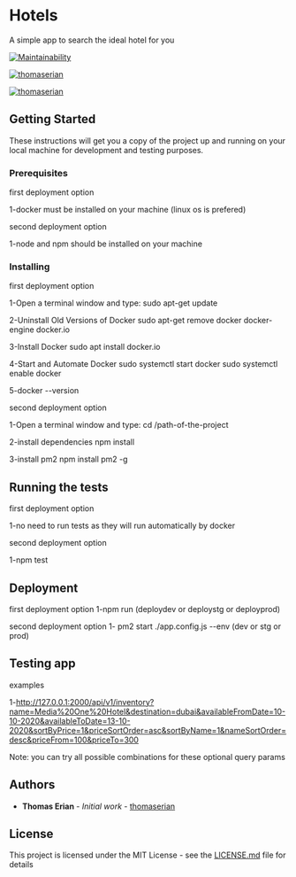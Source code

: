 # Hotels

A simple app to search the ideal hotel for you

[![Maintainability](https://api.codeclimate.com/v1/badges/700526c3b2917955da39/maintainability)](https://codeclimate.com/github/thomaserian/hotels/maintainability)

[![thomaserian](https://circleci.com/gh/thomaserian/hotels.svg?style=svg&circle-token=b23b98cfb1591a3f79f8c347799af73c3f58f39d)](https://app.circleci.com/pipelines/github/thomaserian/hotels)

[![thomaserian](https://circleci.com/gh/thomaserian/hotels.svg?style=svg&circle-token=3dae88500bdd4706eeacd3c2d0e0a55e17161538)](https://app.circleci.com/pipelines/github/thomaserian/hotels/15/workflows/645ed424-599e-4ecf-bb93-f025ae90066a/jobs/17/artifacts)

## Getting Started

These instructions will get you a copy of the project up and running on your local machine for development and testing purposes.

### Prerequisites

first deployment option

1-docker must be installed on your machine (linux os is prefered)

second deployment option

1-node and npm should be installed on your machine

### Installing

first deployment option

1-Open a terminal window and type:
  sudo apt-get update

2-Uninstall Old Versions of Docker
  sudo apt-get remove docker docker-engine docker.io

3-Install Docker
  sudo apt install docker.io

4-Start and Automate Docker
  sudo systemctl start docker
  sudo systemctl enable docker

5-docker --version

second deployment option

1-Open a terminal window and type:
  cd /path-of-the-project

2-install dependencies
  npm install

3-install pm2
  npm install pm2 -g

## Running the tests

first deployment option

1-no need to run tests as they will run automatically by docker

second deployment option

1-npm test


## Deployment

first deployment option
1-npm run (deploydev or deploystg or deployprod)

second deployment option
1- pm2 start ./app.config.js --env (dev or stg or prod)

## Testing app

examples

1-http://127.0.0.1:2000/api/v1/inventory?name=Media%20One%20Hotel&destination=dubai&availableFromDate=10-10-2020&availableToDate=13-10-2020&sortByPrice=1&priceSortOrder=asc&sortByName=1&nameSortOrder=desc&priceFrom=100&priceTo=300

Note: you can try all possible combinations for these optional query params

## Authors

* **Thomas Erian** - *Initial work* - [thomaserian](https://github.com/thomaserian)

## License

This project is licensed under the MIT License - see the [LICENSE.md](LICENSE.md) file for details
